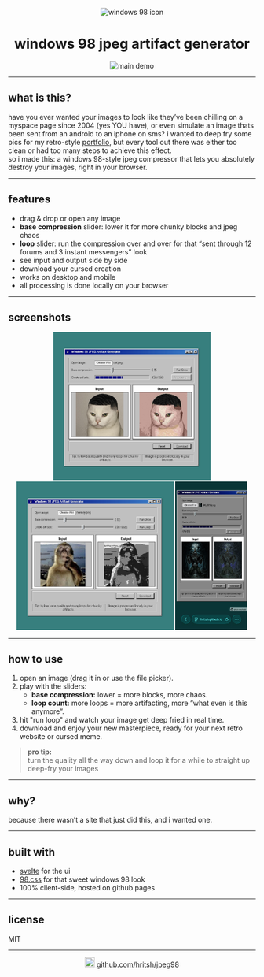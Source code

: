 <p align="center">
  <img src="https://github.com/hritsh/jpeg98/blob/main/public/favicon.ico" width="32" height="32" alt="windows 98 icon" />
</p>

<h1 align="center">windows 98 jpeg artifact generator</h1>

<p align="center">
  <img src="./screenshots/demo.gif" alt="main demo" width="600"/>
</p>

---

## what is this?

have you ever wanted your images to look like they’ve been chilling on a myspace page since 2004 (yes YOU have), or even simulate an image thats been sent from an android to an iphone on sms?
i wanted to deep fry some pics for my retro-style [portfolio](https://hritish.com), but every tool out there was either too clean or had too many steps to achieve this effect.  
so i made this: a windows 98-style jpeg compressor that lets you absolutely destroy your images, right in your browser.

---

## features

- drag & drop or open any image
- **base compression** slider: lower it for more chunky blocks and jpeg chaos
- **loop** slider: run the compression over and over for that “sent through 12 forums and 3 instant messengers” look
- see input and output side by side
- download your cursed creation
- works on desktop and mobile
- all processing is done locally on your browser

---

## screenshots

<p align="center">
  <img src="./screenshots/web1.jpeg" width="320" alt="screenshot 1" />
  <img src="./screenshots/web2.jpeg" width="320" alt="screenshot 2" />
  <img src="./screenshots/mobile.jpeg" width="147" alt="mobile screenshot" />
</p>

---

## how to use

1. open an image (drag it in or use the file picker).
2. play with the sliders:
   - **base compression:** lower = more blocks, more chaos.
   - **loop count:** more loops = more artifacting, more “what even is this anymore”.
3. hit "run loop" and watch your image get deep fried in real time.
4. download and enjoy your new masterpiece, ready for your next retro website or cursed meme.

> **pro tip:**  
> turn the quality all the way down and loop it for a while to straight up deep-fry your images

---

## why?

because there wasn’t a site that just did this, and i wanted one.

---

## built with

- [svelte](https://svelte.dev/) for the ui
- [98.css](https://jdan.github.io/98.css/) for that sweet windows 98 look
- 100% client-side, hosted on github pages

---

## license

MIT

---

<p align="center">
  <a href="https://github.com/hritsh/jpeg98" title="github repo">
    <img src="https://github.com/hritsh/jpeg98/blob/main/public/favicon.ico" width="20" height="20" />
    github.com/hritsh/jpeg98
  </a>
</p>
